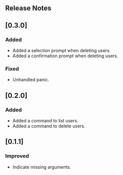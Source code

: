 ## Release Notes

## [0.3.0]

### Added

- Added a selection prompt when deleting users.
- Added a confirmation prompt when deleting users.

### Fixed

- Unhandled panic.

## [0.2.0]

### Added

- Added a command to list users.
- Added a command to delete users.

## [0.1.1]

### Improved

- Indicate missing arguments.
